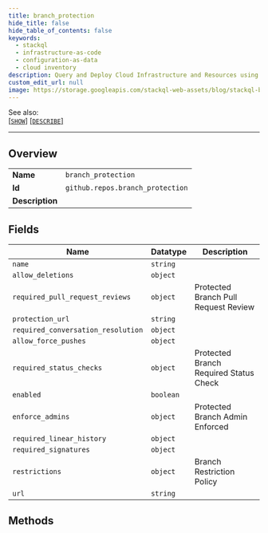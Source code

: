 ```yaml
---
title: branch_protection
hide_title: false
hide_table_of_contents: false
keywords:
  - stackql
  - infrastructure-as-code
  - configuration-as-data
  - cloud inventory
description: Query and Deploy Cloud Infrastructure and Resources using SQL
custom_edit_url: null
image: https://storage.googleapis.com/stackql-web-assets/blog/stackql-blog-post-featured-image.png
---
```

  
    
See also:   
[[` SHOW `]](/docs/language-spec/show) [[` DESCRIBE `]](/docs/language-spec/describe)  
* * * 
## Overview
<table><tbody>
<tr><td><b>Name</b></td><td><code>branch_protection</code></td></tr>
<tr><td><b>Id</b></td><td><code>github.repos.branch_protection</code></td></tr>
<tr><td><b>Description</b></td><td></td></tr>
</tbody></table>

## Fields
| Name | Datatype | Description |
| ---- | -------- | ----------- |
| `name` | `string` |  |
| `allow_deletions` | `object` |  |
| `required_pull_request_reviews` | `object` | Protected Branch Pull Request Review |
| `protection_url` | `string` |  |
| `required_conversation_resolution` | `object` |  |
| `allow_force_pushes` | `object` |  |
| `required_status_checks` | `object` | Protected Branch Required Status Check |
| `enabled` | `boolean` |  |
| `enforce_admins` | `object` | Protected Branch Admin Enforced |
| `required_linear_history` | `object` |  |
| `required_signatures` | `object` |  |
| `restrictions` | `object` | Branch Restriction Policy |
| `url` | `string` |  |
## Methods
